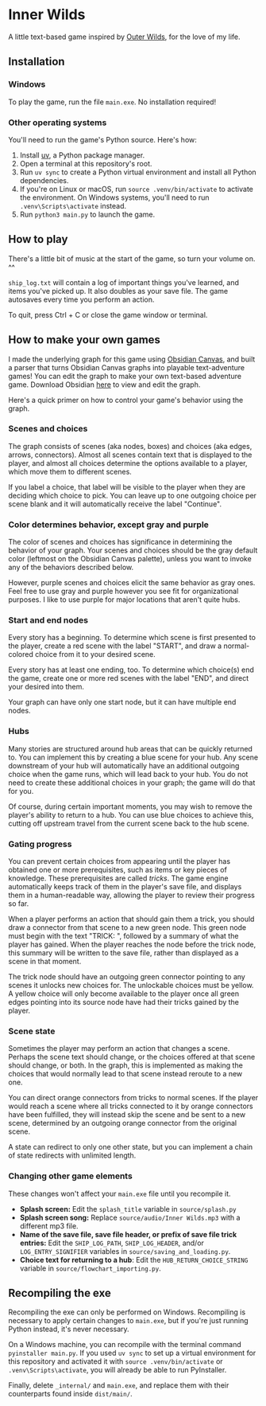 # Inner Wilds

A little text-based game inspired by [Outer Wilds](https://store.steampowered.com/app/753640/Outer_Wilds/), for the love of my life.

## Installation

### Windows
To play the game, run the file `main.exe`.  No installation required!

### Other operating systems
You'll need to run the game's Python source.  Here's how:
1. Install [uv](https://docs.astral.sh/uv/getting-started/installation/#next-steps), a Python package manager.
2. Open a terminal at this repository's root.
3. Run `uv sync` to create a Python virtual environment and install all Python dependencies.
4. If you're on Linux or macOS, run `source .venv/bin/activate` to activate the environment.  On Windows systems, you'll need to run `.venv\Scripts\activate` instead.
5. Run `python3 main.py` to launch the game.

## How to play

There's a little bit of music at the start of the game, so turn your volume on.  ^^

`ship_log.txt` will contain a log of important things you've learned, and items you've picked up.  It also doubles as your save file.  The game autosaves every time you perform an action.

To quit, press Ctrl + C or close the game window or terminal.

## How to make your own games
I made the underlying graph for this game using [Obsidian Canvas](https://obsidian.md/canvas), and built a parser that turns Obsidian Canvas graphs into playable text-adventure games!  You can edit the graph to make your own text-based adventure game.  Download Obsidian [here](https://obsidian.md/download) to view and edit the graph.

Here's a quick primer on how to control your game's behavior using the graph.

### Scenes and choices
The graph consists of scenes (aka nodes, boxes) and choices (aka edges, arrows, connectors).  Almost all scenes contain text that is displayed to the player, and almost all choices determine the options available to a player, which move them to different scenes.

If you label a choice, that label will be visible to the player when they are deciding which choice to pick.  You can leave up to one outgoing choice per scene blank and it will automatically receive the label "Continue".

### Color determines behavior, except gray and purple
The color of scenes and choices has significance in determining the behavior of your graph.  Your scenes and choices should be the gray default color (leftmost on the Obsidian Canvas palette), unless you want to invoke any of the behaviors described below.

However, purple scenes and choices elicit the same behavior as gray ones.  Feel free to use gray and purple however you see fit for organizational purposes.  I like to use purple for major locations that aren't quite hubs.

### Start and end nodes
Every story has a beginning.  To determine which scene is first presented to the player, create a red scene with the label "START", and draw a normal-colored choice from it to your desired scene.

Every story has at least one ending, too.  To determine which choice(s) end the game, create one or more red scenes with the label "END", and direct your desired into them.

Your graph can have only one start node, but it can have multiple end nodes.

### Hubs
Many stories are structured around hub areas that can be quickly returned to.  You can implement this by creating a blue scene for your hub.  Any scene downstream of your hub will automatically have an additional outgoing choice when the game runs, which will lead back to your hub.  You do not need to create these additional choices in your graph; the game will do that for you.

Of course, during certain important moments, you may wish to remove the player's ability to return to a hub.  You can use blue choices to achieve this, cutting off upstream travel from the current scene back to the hub scene.  

### Gating progress
You can prevent certain choices from appearing until the player has obtained one or more prerequisites, such as items or key pieces of knowledge.  These prerequisites are called *tricks*. The game engine automatically keeps track of them in the player's save file, and displays them in a human-readable way, allowing the player to review their progress so far.

When a player performs an action that should gain them a trick, you should draw a connector from that scene to a new green node.  This green node must begin with the text "TRICK: ", followed by a summary of what the player has gained.  When the player reaches the node before the trick node, this summary will be written to the save file, rather than displayed as a scene in that moment.

The trick node should have an outgoing green connector pointing to any scenes it unlocks new choices for.  The unlockable choices must be yellow.  A yellow choice will only become available to the player once all green edges pointing into its source node have had their tricks gained by the player.

### Scene state
Sometimes the player may perform an action that changes a scene.  Perhaps the scene text should change, or the choices offered at that scene should change, or both.  In the graph, this is implemented as making the choices that would normally lead to that scene instead reroute to a new one.

You can direct orange connectors from tricks to normal scenes.  If the player would reach a scene where all tricks connected to it by orange connectors have been fulfilled, they will instead skip the scene and be sent to a new scene, determined by an outgoing orange connector from the original scene.

A state can redirect to only one other state, but you can implement a chain of state redirects with unlimited length.

### Changing other game elements
These changes won't affect your `main.exe` file until you recompile it.
- **Splash screen:** Edit the `splash_title` variable in `source/splash.py`
- **Splash screen song:** Replace `source/audio/Inner Wilds.mp3` with a different mp3 file.
- **Name of the save file, save file header, or prefix of save file trick entries:** Edit the `SHIP_LOG_PATH`, `SHIP_LOG_HEADER`, and/or `LOG_ENTRY_SIGNIFIER` variables in `source/saving_and_loading.py`.
- **Choice text for returning to a hub**: Edit the `HUB_RETURN_CHOICE_STRING` variable in `source/flowchart_importing.py`.

## Recompiling the exe
Recompiling the exe can only be performed on Windows.  Recompiling is necessary to apply certain changes to `main.exe`, but if you're just running Python instead, it's never necessary.

On a Windows machine, you can recompile with the terminal command `pyinstaller main.py`.  If you used `uv sync` to set up a virtual environment for this repository and activated it with `source .venv/bin/activate` or `.venv\Scripts\activate`, you will already be able to run PyInstaller.

Finally, delete `_internal/` and `main.exe`, and replace them with their counterparts found inside `dist/main/`.
